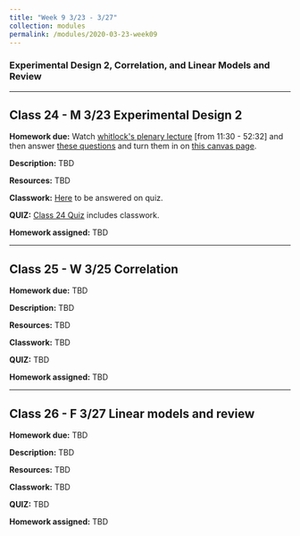```yaml
---
title: "Week 9 3/23 - 3/27"
collection: modules
permalink: /modules/2020-03-23-week09
---
```


### Experimental Design 2, Correlation, and Linear Models and Review

---

## Class 24 - M 3/23 Experimental Design 2

**Homework due:** Watch [whitlock's plenary lecture](https://www.youtube.com/watch?v=cESuNcx28_I&feature=youtu.be) [from 11:30 - 52:32] and then answer [these questions](https://drive.google.com/file/d/16IwRXZdGnOf_dImb4wyaItTri4rMqF1k/view?usp=sharing) and turn them in on [this canvas page](https://canvas.umn.edu/courses/151855/assignments/1044666).

**Description:** TBD

**Resources:** TBD

**Classwork:** [Here]() to be answered on quiz.

**QUIZ:** [Class 24 Quiz](https://canvas.umn.edu/courses/151855/quizzes/247587) includes classwork.

**Homework assigned:** TBD

---

## Class 25 - W 3/25 Correlation

**Homework due:** TBD

**Description:** TBD

**Resources:** TBD

**Classwork:** TBD

**QUIZ:** TBD

**Homework assigned:** TBD

----

## Class 26 - F 3/27 Linear models and review

**Homework due:** TBD

**Description:** TBD

**Resources:** TBD

**Classwork:** TBD

**QUIZ:** TBD

**Homework assigned:** TBD
